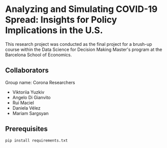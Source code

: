 # Analyzing and Simulating COVID-19 Spread: Insights for Policy Implications in the U.S.

This research project was conducted as the final project for a brush-up course within the Data Science for Decision Making Master's program at the Barcelona School of Economics.

## Collaborators

Group name: Corona Researchers

* Viktoriia Yuzkiv
* Angelo Di Gianvito
* Rui Maciel
* Daniela Vélez
* Mariam Sargsyan

## Prerequisites 

```
pip install requirements.txt
```